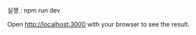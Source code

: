 실행 :
npm run dev

Open [http://localhost:3000](http://localhost:3000) with your browser to see the result.
